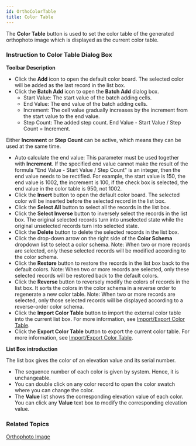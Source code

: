 ```yaml
---
id: OrthoColorTable
title: Color Table
---
```

The **Color Table** button is used to set the color table of the generated orthophoto image which is displayed as the current color table.

### Instruction to Color Table Dialog Box

**Toolbar Description**

  * Click the **Add** icon to open the default color board. The selected color will be added as the last record in the list box.
  * Click the **Batch Add** icon to open the **Batch Add** dialog box. 
    * Start Value: The start value of the batch adding cells. 
    * End Value: The end value of the batch adding cells.
    * Increment: The cell value gradually increases by the increment from the start value to the end value. 
    * Step Count: The added step count. End Value - Start Value / Step Count = Increment.

Either **Increment** or **Step Count** can be active, which means they can be used at the same time.

  * Auto calculate the end value: This parameter must be used together with **Increment**. If the specified end value cannot make the result of the formula "End Value - Start Value / Step Count" is an integer, then the end value needs to be rectified. For example, the start value is 150, the end value is 1002, the increment is 100, if the check box is selected, the end value in the color table is 950, not 1002.
  * Click the **Insert** button to open the default color board. The selected color will be inserted before the selected record in the list box.
  * Click the **Select All** button to select all the records in the list box. 
  * Click the **Select Inverse** button to inversely select the records in the list box. The original selected records turn into unselected state while the original unselected records turn into selected state.
  * Click the **Delete** button to delete the selected records in the list box.
  * Click the drop-down arrow on the right side of the **Color Schema** dropdown list to select a color schema. Note: When two or more records are selected, only these selected records will be modified according to the color schema. 
  * Click the **Restore** button to restore the records in the list box back to the default colors. Note: When two or more records are selected, only these selected records will be restored back to the default colors.
  * Click the **Reverse** button to reversely modify the colors of records in the list box. It sorts the colors in the color schema in a reverse order to regenerate a new color table. Note: When two or more records are selected, only those selected records will be displayed according to a reverse-order color schema. 
  * Click the **Import Color Table** button to import the external color table into the current list box. For more information, see [Import/Export Color Table](ImportExport).
  * Click the **Export Color Table** button to export the current color table. For more information, see [Import/Export Color Table](ImportExport).

**List Box introduction**

The list box gives the color of an elevation value and its serial number.

  * The sequence number of each color is given by system. Hence, it is unchangeable. 
  * You can double click on any color record to open the color swatch where you can change the color.
  * The **Value** list shows the corresponding elevation value of each color. You can click any **Value** text box to modify the corresponding elevation value. 

### Related Topics

[Orthophoto Image](AboutHillShade)

